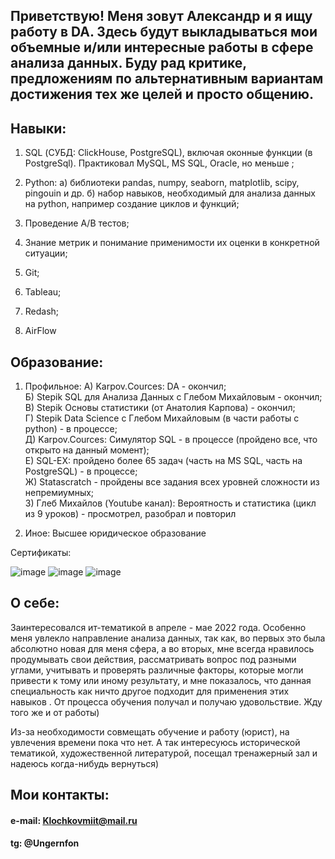 ## Приветствую! Меня зовут Александр и я ищу работу в DA. Здесь будут выкладываться мои объемные и/или интересные работы в сфере анализа данных. Буду рад критике, предложениям по альтернативным вариантам достижения тех же целей и просто общению.

## Навыки:
1) SQL (СУБД: ClickHouse, PostgreSQL), включая оконные функции (в PostgreSql). Практиковал MySQL, MS SQL, Oracle, но меньше ;  
2) Python: a) библиотеки pandas, numpy, seaborn, matplotlib, scipy, pingouin и др.
           б) набор навыков, необходимый для анализа данных на python, например создание циклов и функций;
           
3) Проведение A/B тестов;
4) Знание метрик и понимание применимости их оценки в конкретной ситуации;
5) Git;
6) Tableau;
7) Redash;
8) AirFlow

## Образование:
1) Профильное:
   А) Karpov.Сources: DA - окончил;    
   Б) Stepik SQL для Анализа Данных с Глебом Михайловым - окончил;    
   В) Stepik Основы статистики (от Анатолия Карпова) - окончил;    
   Г) Stepik Data Science с Глебом Михайловым (в части работы с python) - в процессе;    
   Д) Karpov.Cources: Симулятор SQL - в процессе (пройдено все, что открыто на данный момент);    
   Е) SQL-EX: пройдено более 65 задач (часть на MS SQL, часть на PostgreSQL) - в процессе;      
   Ж) Statascratch - пройдены все задания всех уровней сложности из непремиумных;    
   З) Глеб Михайлов (Youtube канал): Вероятность и статистика (цикл из 9 уроков) - просмотрел, разобрал и повторил    
   
 2) Иное: Высшее юридическое образование  

 Сертификаты:  
 
![image](https://user-images.githubusercontent.com/122477929/212699887-d420bd13-0380-4801-84fb-3240510adfeb.png)
![image](https://user-images.githubusercontent.com/122477929/212700816-7b474481-7c88-431a-89b4-7927329d93c7.png)
![image](https://user-images.githubusercontent.com/122477929/212701104-ce9a14e2-2a8c-43dd-8849-8b80d2d00a2f.png)

## О себе:

Заинтересовался ит-тематикой в апреле - мае 2022 года. Особенно меня увлекло направление анализа данных, так как, во первых это была абсолютно новая для меня сфера, а во вторых, мне всегда нравилось продумывать свои действия, рассматривать вопрос под разными углами, учитывать и проверять различные факторы, которые могли привести к тому или иному результату, и мне показалось, что данная специальность как ничто другое подходит для применения этих навыков . От процесса обучения получал и получаю удовольствие. Жду того же и от работы)

Из-за необходимости совмещать обучение и работу (юрист), на увлечения времени пока что нет. А так интересуюсь исторической тематикой, художественной литературой, посещал тренажерный зал и надеюсь когда-нибудь вернуться)

## Мои контакты:

#### e-mail: Klochkovmiit@mail.ru
#### tg: @Ungernfon

   


<!--
**Klockycrocky/Klockycrocky** is a ✨ _special_ ✨ repository because its `README.md` (this file) appears on your GitHub profile.

Here are some ideas to get you started:

- 🔭 I’m currently working on ...
- 🌱 I’m currently learning ...
- 👯 I’m looking to collaborate on ...
- 🤔 I’m looking for help with ...
- 💬 Ask me about ...
- 📫 How to reach me: ...
- 😄 Pronouns: ...
- ⚡ Fun fact: ...
-->

